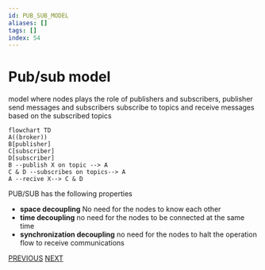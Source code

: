 ```yaml
---
id: PUB_SUB_MODEL
aliases: []
tags: []
index: 54
---
```


# Pub/sub model

model where  nodes plays the role  of publishers and subscribers, publisher send messages and subscribers subscribe to topics and receive messages based on the subscribed topics

```mermaid
flowchart TD
A((broker))
B[publisher]
C[subscriber]
D[subscriber]
B --publish X on topic --> A
C & D --subscribes on topics--> A
A --recive X--> C & D
```

PUB/SUB has the following properties

- **space decoupling** No need for the nodes to know each other
- **time decoupling** no need for the nodes to be connected at the same time
- **synchronization decoupling**  no need for the nodes to halt the operation flow to receive communications

[PREVIOUS](pages/IoT/IOT_PROTOCOLS.md) [NEXT](mobile_systems/IoT/PUB_SUB_PROTOCOLS.md)
